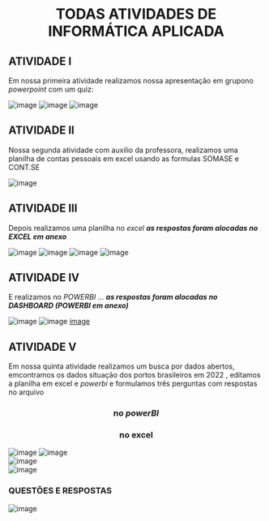 <H1><p align="center">TODAS ATIVIDADES DE INFORMÁTICA APLICADA</H1>


##	 ATIVIDADE I 
Em nossa primeira atividade realizamos nossa apresentação em grupono _powerpoint_ com um quiz:

![image](https://github.com/user-attachments/assets/7142cc3e-1efd-4c7c-b6d4-5153dd6539af)
![image](https://github.com/user-attachments/assets/30d6141a-7891-4b3e-a8b4-814a777f0548)
![image](https://github.com/user-attachments/assets/02730648-d3c9-442d-bb96-674ddfb4bc8e)

##   ATIVIDADE II
Nossa segunda atividade com auxilio da professora, realizamos uma planilha de contas pessoais em excel usando as formulas SOMASE e CONT.SE 

![image](https://github.com/user-attachments/assets/8bdf9f8c-8016-4ff0-845e-57ced0a738b6)

## 	 ATIVIDADE III 
Depois realizamos uma planilha no _excel_
***as respostas foram alocadas no _EXCEL_ em anexo***

![image](https://github.com/user-attachments/assets/94498a83-a6a8-4318-93ab-688db392b516)
![image](https://github.com/user-attachments/assets/e2a73bd9-c303-4796-9ba3-ec9cadb03b7e)
![image](https://github.com/user-attachments/assets/c998aa7f-34ac-4a4e-af47-b8f2c293f828)
![image](https://github.com/user-attachments/assets/c7e2b1ae-f3a2-4369-aeaf-3d9e3e427379)

## 	 ATIVIDADE IV 
E realizamos no _POWERBI_ ...
***as respostas foram alocadas no _DASHBOARD_ (POWERBI em anexo)***

![image](https://github.com/user-attachments/assets/e6472a2c-6487-45db-bd6a-a32c9f9de884)
![image](https://github.com/user-attachments/assets/5474d918-8f05-4aaa-a82e-8874dac59d05)
[image](https://github.com/user-attachments/assets/363f4c19-1e56-431b-a988-603ab9b8f905)

## ATIVIDADE V 
Em nossa quinta atividade realizamos um busca por dados abertos, emcontramos os dados situação dos portos brasileiros em 2022 , editamos a planilha em excel e _powerbi_ e formulamos três perguntas com respostas no arquivo 

### <p align="center">no _powerBI_



### <p align="center">no excel 

![image](https://github.com/user-attachments/assets/84fe0e07-52db-401c-82f3-c972262d4b5a)
![image](https://github.com/user-attachments/assets/dd00a061-9ba5-442d-969e-34c43774d092)\
![image](https://github.com/user-attachments/assets/1888d15e-69de-4c30-af73-f0b34e7f102b)\
![image](https://github.com/user-attachments/assets/956853d1-1702-4ce7-bb5e-49fb8f386b77)


### QUESTÕES E RESPOSTAS 
![image](https://github.com/user-attachments/assets/548f614a-b22b-41e1-af57-873131c51238)

